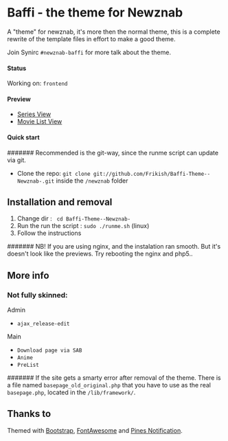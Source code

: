 # Baffi - the theme for Newznab
A "theme" for newznab, it's more then the normal theme, this is a complete rewrite of the template files in effort to make a good theme.

Join Synirc `#newznab-baffi` for more talk about the theme.

#### Status

Working on: `frontend`


#### Preview

* [Series View](http://cl.ly/image/3i023e0M2f3h "Series View")
* [Movie List View](http://cl.ly/image/2L1B2s1y2R2p "Movie List View")

#### Quick start

####### Recommended is the git-way, since the runme script can update via git.

* Clone the repo: `git clone git://github.com/Frikish/Baffi-Theme--Newznab-.git` inside the `/newznab` folder


## Installation and removal

1. Change dir : ` cd Baffi-Theme--Newznab-`
1. Run the run the script : `sudo ./runme.sh` (linux) 
2. Follow the instructions

####### NB! If you are using nginx, and the instalation ran smooth. But it's doesn't look like the previews. Try rebooting the nginx and php5..

## More info

### Not fully skinned:

Admin
* `ajax_release-edit`
 
Main
* `Download page via SAB`
* `Anime`
* `PreList`


####### If the site gets a smarty error after removal of the theme. There is a file named `basepage_old_original.php` that you have to use as the real `basepage.php`, located in the `/lib/framework/`.

## Thanks to

Themed with [Bootstrap](http://getbootstrap.com), [FontAwesome](http://fortawesome.github.com/Font-Awesome/) and [Pines Notification](http://pinesframework.org/pnotify/).

